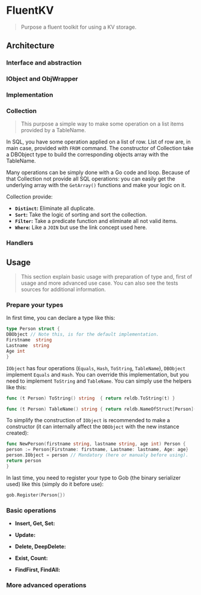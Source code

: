 # FluentKV

> Purpose a fluent toolkit for using a KV storage.

## Architecture

### Interface and abstraction

### IObject and ObjWrapper

### Implementation

### Collection

> This purpose a simple way to make some operation on a list items provided by a TableName.

In SQL, you have some operation applied on a list of row. List of row are, in main case,
provided with `FROM` command. The constructor of Collection take a DBObject type to build the
corresponding objects array with the TableName.

Many operations can be simply done with a Go code and loop. Because of that Collection not 
provide all SQL operations: you can easily get the underlying array with the `GetArray()` 
functions and make your logic on it.

Collection provide:
- **`Distinct`:** Eliminate all duplicate.
- **`Sort`:** Take the logic of sorting and sort the collection.
- **`Filter`:** Take a predicate function and eliminate all not valid items.
- **`Where`:** Like a `JOIN` but use the link concept used here.

### Handlers

## Usage

> This section explain basic usage with preparation of type and, first of usage and more
> advanced use case. You can also see the tests sources for additional information.

### Prepare your types

In first time, you can declare a type like this:

```go
type Person struct {
DBObject // Note this, is for the default implementation.
Firstname  string
Lastname  string
Age int
}
```

`IObject` has four operations (`Equals`, `Hash`, `ToString`, `TableName`), `DBObject` implement
`Equals` and `Hash`. You can override this implementation, but you need to implement `ToString`
and `TableName`. You can simply use the helpers like this:

```go
func (t Person) ToString() string  { return reldb.ToString(t) }

func (t Person) TableName() string { return reldb.NameOfStruct[Person]() }
```

To simplify the construction of `IObject` is recommended to make a constructor (it can
internally affect the `DBObject` with the new instance created):

```go
func NewPerson(firstname string, lastname string, age int) Person {
person := Person{Firstname: firstname, Lastname: lastname, Age: age}
person.IObject = person // Mandatory (here or manualy before using).
return person
}
```

In last time, you need to register your type to Gob (the binary serializer used) like this (simply
do it before use):

```go
gob.Register(Person{})
```

### Basic operations

- **Insert, Get, Set:**
- **Update:**
- **Delete, DeepDelete:**

- **Exist, Count:**
- **FindFirst, FindAll:**

### More advanced operations

